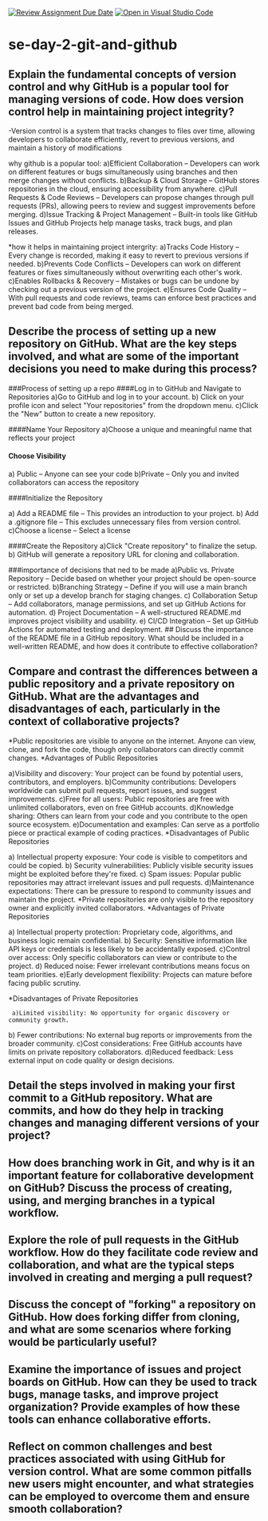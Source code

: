 [![Review Assignment Due Date](https://classroom.github.com/assets/deadline-readme-button-22041afd0340ce965d47ae6ef1cefeee28c7c493a6346c4f15d667ab976d596c.svg)](https://classroom.github.com/a/8wgCKhpZ)
[![Open in Visual Studio Code](https://classroom.github.com/assets/open-in-vscode-2e0aaae1b6195c2367325f4f02e2d04e9abb55f0b24a779b69b11b9e10269abc.svg)](https://classroom.github.com/online_ide?assignment_repo_id=18474556&assignment_repo_type=AssignmentRepo)
# se-day-2-git-and-github
## Explain the fundamental concepts of version control and why GitHub is a popular tool for managing versions of code. How does version control help in maintaining project integrity?
-Version control is a system that tracks changes to files over time, allowing developers to collaborate efficiently, revert to previous versions, and maintain a history of modifications

why github is a popular tool:
a)Efficient Collaboration – Developers can work on different features or bugs simultaneously using branches and then merge changes without conflicts.
b)Backup & Cloud Storage – GitHub stores repositories in the cloud, ensuring accessibility from anywhere.
c)Pull Requests & Code Reviews – Developers can propose changes through pull requests (PRs), allowing peers to review and suggest improvements before merging.
d)Issue Tracking & Project Management – Built-in tools like GitHub Issues and GitHub Projects help manage tasks, track bugs, and plan releases.

*how it helps in maintaining project intergrity:
 a)Tracks Code History – Every change is recorded, making it easy to revert to previous versions if needed.
 b)Prevents Code Conflicts – Developers can work on different features or fixes simultaneously without overwriting each other's work.
 c)Enables Rollbacks & Recovery – Mistakes or bugs can be undone by checking out a previous version of the project.
 e)Ensures Code Quality – With pull requests and code reviews, teams can enforce best practices and prevent bad code from being merged.
 
## Describe the process of setting up a new repository on GitHub. What are the key steps involved, and what are some of the important decisions you need to make during this process?
###Process of setting up a repo
####Log in to GitHub and Navigate to Repositories
  a)Go to GitHub and log in to your account.
   b) Click on your profile icon and select "Your repositories" from the dropdown menu.
    c)Click the "New" button to create a new repository.

  ####Name Your Repository
  a)Choose a unique and meaningful name that reflects your project
  

  #### Choose Visibility
   a) Public – Anyone can see your code 
    b)Private – Only you and invited collaborators can access the repository

   ####Initialize the Repository 

   a) Add a README file – This provides an introduction to your project. 
   b) Add a .gitignore file – This excludes unnecessary files from version control.
    c)Choose a license – Select a license

####Create the Repository
    a)Click "Create repository" to finalize the setup.
   b) GitHub will generate a repository URL for cloning and collaboration.

   ###importance of decisions that ned to be made
      a)Public vs. Private Repository – Decide based on whether your project should be open-source or restricted.
      b)Branching Strategy – Define if you will use a main branch only or set up a develop branch for staging changes.
      c) Collaboration Setup – Add collaborators, manage permissions, and set up GitHub Actions for automation.
      d) Project Documentation – A well-structured README.md improves project visibility and usability.
      e) CI/CD Integration – Set up GitHub Actions for automated testing and deployment.
      ## Discuss the importance of the README file in a GitHub repository. What should be included in a well-written README, and how does it contribute to effective collaboration?

## Compare and contrast the differences between a public repository and a private repository on GitHub. What are the advantages and disadvantages of each, particularly in the context of collaborative projects?
*Public repositories are visible to anyone on the internet. Anyone can view, clone, and fork the code, though only collaborators can directly commit changes.
 *Advantages of Public Repositories

   a)Visibility and discovery: Your project can be found by potential users, contributors, and employers.
    b)Community contributions: Developers worldwide can submit pull requests, report issues, and suggest improvements.
    c)Free for all users: Public repositories are free with unlimited collaborators, even on free GitHub accounts.
    d)Knowledge sharing: Others can learn from your code and you contribute to the open source ecosystem.
    e)Documentation and examples: Can serve as a portfolio piece or practical example of coding practices.
 *Disadvantages of Public Repositories

   a) Intellectual property exposure: Your code is visible to competitors and could be copied.
   b) Security vulnerabilities: Publicly visible security issues might be exploited before they're fixed.
    c) Spam issues: Popular public repositories may attract irrelevant issues and pull requests.
    d)Maintenance expectations: There can be pressure to respond to community issues and maintain the project.
  *Private repositories are only visible to the repository owner and explicitly invited collaborators.
  *Advantages of Private Repositories

   a) Intellectual property protection: Proprietary code, algorithms, and business logic remain confidential.
   b) Security: Sensitive information like API keys or credentials is less likely to be accidentally exposed.
    c)Control over access: Only specific collaborators can view or contribute to the project.
   d) Reduced noise: Fewer irrelevant contributions means focus on team priorities.
    e)Early development flexibility: Projects can mature before facing public scrutiny.

  *Disadvantages of Private Repositories

     a)Limited visibility: No opportunity for organic discovery or community growth.
   b) Fewer contributions: No external bug reports or improvements from the broader community.
    c)Cost considerations: Free GitHub accounts have limits on private repository collaborators.
    d)Reduced feedback: Less external input on code quality or design decisions.
## Detail the steps involved in making your first commit to a GitHub repository. What are commits, and how do they help in tracking changes and managing different versions of your project?

## How does branching work in Git, and why is it an important feature for collaborative development on GitHub? Discuss the process of creating, using, and merging branches in a typical workflow.

## Explore the role of pull requests in the GitHub workflow. How do they facilitate code review and collaboration, and what are the typical steps involved in creating and merging a pull request?

## Discuss the concept of "forking" a repository on GitHub. How does forking differ from cloning, and what are some scenarios where forking would be particularly useful?

## Examine the importance of issues and project boards on GitHub. How can they be used to track bugs, manage tasks, and improve project organization? Provide examples of how these tools can enhance collaborative efforts.

## Reflect on common challenges and best practices associated with using GitHub for version control. What are some common pitfalls new users might encounter, and what strategies can be employed to overcome them and ensure smooth collaboration?
